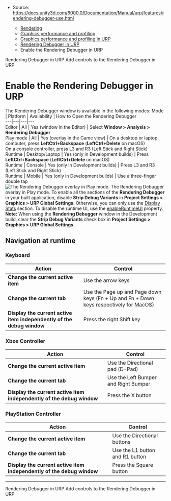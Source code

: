 * Source: https://docs.unity3d.com/6000.0/Documentation/Manual/urp/features/rendering-debugger-use.html

  * [Rendering](https://docs.unity3d.com/6000.0/Documentation/Manual/rendering-and-post-processing.html)
  * [Graphics performance and profiling](https://docs.unity3d.com/6000.0/Documentation/Manual/graphics-performance-profiling.html)
  * [Graphics performance and profiling in URP](https://docs.unity3d.com/6000.0/Documentation/Manual/graphics-performance-and-profiling-in-urp.html)
  * [Rendering Debugger in URP](https://docs.unity3d.com/6000.0/Documentation/Manual/urp/features/rendering-debugger.html)
  * Enable the Rendering Debugger in URP


[](https://docs.unity3d.com/6000.0/Documentation/Manual/urp/features/rendering-debugger.html)
Rendering Debugger in URP
[](https://docs.unity3d.com/6000.0/Documentation/Manual/urp/features/rendering-debugger-add-controls.html)
Add controls to the Rendering Debugger in URP
# Enable the Rendering Debugger in URP
The Rendering Debugger window is available in the following modes:
Mode | Platform | Availability | How to Open the Rendering Debugger  
---|---|---|---  
Editor | All | Yes (window in the Editor) | Select **Window > Analysis > Rendering Debugger**  
Play mode | All | Yes (overlay in the Game view) | On a desktop or laptop computer, press **LeftCtrl+Backspace** (**LeftCtrl+Delete** on macOS)  
On a console controller, press L3 and R3 (Left Stick and Right Stick)  
Runtime | Desktop/Laptop | Yes (only in Development builds) | Press **LeftCtrl+Backspace** (**LeftCtrl+Delete** on macOS)  
Runtime | Console | Yes (only in Development builds) | Press L3 and R3 (Left Stick and Right Stick)  
Runtime | Mobile | Yes (only in Development builds) | Use a three-finger double tap  
![The Rendering Debugger overlay in Play mode.](https://docs.unity3d.com/6000.0/Documentation/uploads/urp/rendering-debugger-play-mode.jpg) The Rendering Debugger overlay in Play mode.
To enable all the sections of the **Rendering Debugger** in your built application, disable **Strip Debug Variants** in **Project Settings > Graphics > URP Global Settings**. Otherwise, you can only use the [Display Stats](https://docs.unity3d.com/6000.0/Documentation/Manual/urp/features/rendering-debugger-reference.html#display-stats) section.
To disable the runtime UI, use the [enableRuntimeUI](https://docs.unity3d.com/Packages/com.unity.render-pipelines.core@17.0/api/UnityEngine.Rendering.DebugManager.html#UnityEngine_Rendering_DebugManager_enableRuntimeUI) property.
**Note:** When using the **Rendering Debugger** window in the Development build, clear the **Strip Debug Variants** check box in **Project Settings > Graphics > URP Global Settings**.
##  Navigation at runtime
### Keyboard
Action | Control  
---|---  
**Change the current active item** | Use the arrow keys  
**Change the current tab** | Use the Page up and Page down keys (Fn + Up and Fn + Down keys respectively for MacOS)  
**Display the current active item independently of the debug window** | Press the right Shift key  
### Xbox Controller
Action | Control  
---|---  
**Change the current active item** | Use the Directional pad (D-Pad)  
**Change the current tab** | Use the Left Bumper and Right Bumper  
**Display the current active item independently of the debug window** | Press the X button  
### PlayStation Controller
Action | Control  
---|---  
**Change the current active item** | Use the Directional buttons  
**Change the current tab** | Use the L1 button and R1 button  
**Display the current active item independently of the debug window** | Press the Square button  
* * *
[](https://docs.unity3d.com/6000.0/Documentation/Manual/urp/features/rendering-debugger.html)
Rendering Debugger in URP
[](https://docs.unity3d.com/6000.0/Documentation/Manual/urp/features/rendering-debugger-add-controls.html)
Add controls to the Rendering Debugger in URP
